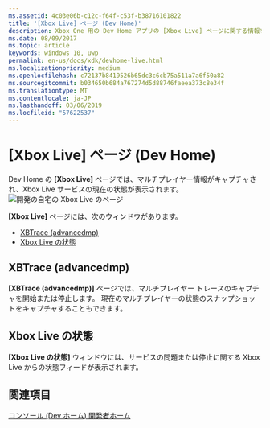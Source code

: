 ```yaml
---
ms.assetid: 4c03e06b-c12c-f64f-c53f-b38716101822
title: '[Xbox Live] ページ (Dev Home)'
description: Xbox One 用の Dev Home アプリの [Xbox Live] ページに関する情報を提供します。
ms.date: 08/09/2017
ms.topic: article
keywords: windows 10, uwp
permalink: en-us/docs/xdk/devhome-live.html
ms.localizationpriority: medium
ms.openlocfilehash: c72137b8419526b65dc3c6cb75a511a7a6f50a82
ms.sourcegitcommit: b034650b684a767274d5d88746faeea373c8e34f
ms.translationtype: MT
ms.contentlocale: ja-JP
ms.lasthandoff: 03/06/2019
ms.locfileid: "57622537"
---
```

# <a name="xbox-live-page-dev-home"></a>[Xbox Live] ページ (Dev Home)
   
  
Dev Home の **[Xbox Live]** ページでは、マルチプレイヤー情報がキャプチャされ、Xbox Live サービスの現在の状態が表示されます。   
 ![開発の自宅の Xbox Live のページ](images/devhome_live.png)   
  
**[Xbox Live]** ページには、次のウィンドウがあります。   
 
   *  [XBTrace (advancedmp)](#ID4EPB)  
   *  [Xbox Live の状態](#ID4E3B)  

 
<a id="ID4EPB"></a>

   

## <a name="xbtrace-advancedmp"></a>XBTrace (advancedmp)  
   
  
**[XBTrace (advancedmp)]** ページでは、マルチプレイヤー トレースのキャプチャを開始または停止します。 現在のマルチプレイヤーの状態のスナップショットをキャプチャすることもできます。   
  
<a id="ID4E3B"></a>

   

## <a name="xbox-live-status"></a>Xbox Live の状態  
   
  
**[Xbox Live の状態]** ウィンドウには、サービスの問題または停止に関する Xbox Live からの状態フィードが表示されます。   
  
<a id="ID4EPC"></a>

   

## <a name="see-also"></a>関連項目  
 [コンソール (Dev ホーム) 開発者ホーム](dev-home.md)

  